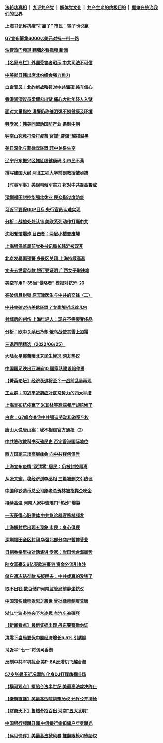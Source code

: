 ####  [法轮功真相](../../../../basic/blob/master/README.md?t=06270531) &nbsp;|&nbsp; [九评共产党](../../../../9ping.md/blob/master/README.md?t=06270531) &nbsp;|&nbsp; [解体党文化](../../../../jtdwh.md/blob/master/README.md?t=06270531)  &nbsp;|&nbsp; [共产主义的终极目的](../../../../gczydzjmd.md/blob/master/README.md?t=06270531) &nbsp;|&nbsp; [魔鬼在统治我们的世界](../../../../mgztzwmdsj.md/blob/master/README.md?t=06270531) 

#### [上海书记称抗疫“打赢了” 市民：输了也说赢](../pages/nsc413/n13767912.md?t=06270531) 

#### [G7宣布筹集6000亿美元对抗一带一路](../pages/nsc413/n13767783.md?t=06270531) 

#### [油管热门频道 翻墙必看视频 新闻](http://45.76.130.85:81/youtube.html?06270531)

#### [【名家专栏】外国受害者昭示 中共司法不可信](../pages/nsc413/n13767326.md?t=06270531) 

#### [中美就日韩出席北约峰会强力角力](../pages/nsc413/n13767842.md?t=06270531) 

#### [白宫官员：北约新战略将对中共强硬 美有信心](../pages/nsc413/n13767901.md?t=06270531) 

#### [香港资深议员梁耀忠出狱 痛心大批年轻人入狱](../pages/nsc413/n13767820.md?t=06270531) 

#### [面对大量指控 港警仍称催泪弹不损健康及环境](../pages/nsc413/n13767846.md?t=06270531) 

#### [韩专家：韩美同盟助国防产业 遏制中朝](../pages/nsc413/n13767894.md?t=06270531) 

#### [钟南山究竟打没打疫苗 官媒“辟谣”越描越黑](../pages/nsc413/n13767868.md?t=06270531) 

#### [美日深化与菲律宾联盟 菲中关系生变](../pages/nsc413/n13767862.md?t=06270531) 

#### [辽宁丹东振兴区推区级健康码 引市民不满](../pages/nsc413/n13767836.md?t=06270531) 

#### [撰写建国大纲 河北工程大学前副教授被秘捕](../pages/nsc413/n13767811.md?t=06270531) 

#### [【时事军事】美误判俄军实力 将对中共提高警戒](../pages/nsc413/n13767007.md?t=06270531) 

#### [深圳福田封控华强北休业 民众指过度防疫](../pages/nsc413/n13767715.md?t=06270531) 

#### [习近平要保GDP目标 央行官员认难实现](../pages/nsc413/n13767737.md?t=06270531) 

#### [分析：战狼处处认错 美欧系列动作打痛中共](../pages/nsc413/n13767077.md?t=06270531) 

#### [沈阳餐馆爆炸 目击者：两层小楼变废墟](../pages/nsc413/n13767732.md?t=06270531) 

#### [上海银保监局前党委书记局长韩沂被双开](../pages/nsc413/n13767729.md?t=06270531) 


#### [北京发暴雨预警 多景区关闭 上海持续高温](../pages/nsc413/n13767695.md?t=06270531) 

#### [丈夫去世留存款 银行要证明 广西女子取钱难](../pages/nsc413/n13767637.md?t=06270531) 

#### [美空军用F-35当“侵略者” 模拟对抗歼-20](../pages/nsc413/n13764726.md?t=06270531) 

#### [突破信息封锁 原天津医生与中共的交锋（二）](../pages/nsc413/n13767437.md?t=06270531) 

#### [中共金砖对抗美欧联盟？专家解析成效几何](../pages/nsc413/n13766960.md?t=06270531) 

#### [封城后的创伤 上海年轻人：现在不需要奢侈品](../pages/nsc413/n13767076.md?t=06270531) 

#### [分析：欧中关系已冷却 俄乌战使其雪上加霜](../pages/nsc413/n13766306.md?t=06270531) 

#### [三退声明精选（2022/06/25）](../pages/nsc413/n13767560.md?t=06270531) 

#### [大陆女星郝蕾曝北京民生惨况 网友热议](../pages/nsc413/n13767443.md?t=06270531) 

#### [中国国足跌出亚洲前10 国家队建设陷停滞](../pages/nsc413/n13767456.md?t=06270531) 

#### [【菁英论坛】经济衰退将至？一战前乱局再现](../pages/nsc413/n13767438.md?t=06270531) 

#### [王友群：习近平近期应对反习势力的四大举措](../pages/nsc413/n13767027.md?t=06270531) 

#### [上海宣布抗疫赢了 米其林等高端餐厅却赔惨了](../pages/nsc413/n13767428.md?t=06270531) 

#### [白宫：G7峰会关注中共强迫劳动和盗窃产权](../pages/nsc413/n13767417.md?t=06270531) 

#### [唐山人说唐山案：我不相信官方通报（2）](../pages/nsc413/n13766155.md?t=06270531) 

#### [中共篡改教科书灭殖民史 否定香港国际地位](../pages/nsc413/n13767369.md?t=06270531) 

#### [西方国家三场高层峰会 向中共释何信号](../pages/nsc413/n13766976.md?t=06270531) 

#### [上海宣布疫情“双清零”居民：仍被封控隔离](../pages/nsc413/n13767223.md?t=06270531) 

#### [从张文宏、稳经济到李丞相 三篇被删文引热议](../pages/nsc413/n13767175.md?t=06270531) 

#### [中国印钞造币总公司原老总贺林被指靠企吃企](../pages/nsc413/n13767238.md?t=06270531) 

#### [持续高温 河南人家中玻璃门“热炸”爆裂](../pages/nsc413/n13767280.md?t=06270531) 

#### [一天获得心脏供体 中共急诊器官移植频发](../pages/nsc413/n13764689.md?t=06270531) 

#### [上海解封后出现五现象 市民：身心俱疲](../pages/nsc413/n13767226.md?t=06270531) 

#### [深圳福田全区封闭 华强北部分商户暂停营业](../pages/nsc413/n13767252.md?t=06270531) 

#### [日相香格里拉对话演讲 专家：岸田忧台海局势](../pages/nsc413/n13767253.md?t=06270531) 

#### [陆女富豪5.6亿买欧洲豪宅 资金外流引关注](../pages/nsc413/n13767225.md?t=06270531) 

#### [储户遭冻结存款 矢板明夫：中共或真的没钱了](../pages/nsc413/n13767097.md?t=06270531) 

#### [取不出钱 数百储户河南监管局前静坐抗议](../pages/nsc413/n13767198.md?t=06270531) 

#### [中国知名律师张思之离世 曾批律师制度荒唐](../pages/nsc413/n13767199.md?t=06270531) 

#### [浙江宁波多地突下大冰雹 有汽车被砸坏](../pages/nsc413/n13767153.md?t=06270531) 

#### [【新闻看点】最新证据出现 丹东警察做伪证](../pages/nsc413/n13766939.md?t=06270531) 


#### [清零下当局要保中国经济增长5.5% 引质疑](../pages/nsc413/n13767075.md?t=06270531) 

#### [习近平“七一”将访问香港](../pages/nsc413/n13767057.md?t=06270531) 

#### [反制中共军机扰台 美P-8A反潜机飞越台海](../pages/nsc413/n13766803.md?t=06270531) 

#### [57岁张曼玉近况曝光 化身DJ打碟嗨翻全场](../pages/nsc413/n13767006.md?t=06270531) 

#### [【横河观点】堕胎合法半世纪 美最高法裁决终止](../pages/nsc413/n13766985.md?t=06270531) 

#### [【秦鹏直播】美最高法院禁堕胎权 允许公开持枪](../pages/nsc413/n13766980.md?t=06270531) 

#### [【财商天下】售楼奇招百出 河南“五大发明”](../pages/nsc413/n13766878.md?t=06270531) 

#### [中国银行频曝丑闻 中信银行偷扣储户年费曝光](../pages/nsc413/n13766967.md?t=06270531) 

#### [【远见快评】美最高法掀风暴 推翻限枪和堕胎权](../pages/nsc413/n13766978.md?t=06270531) 

<img src='http://gfw-breaker.win/goodnews/indexes/nsc413.md' width='0px' height='0px'/>
